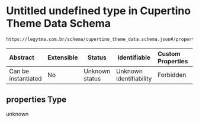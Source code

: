 # Untitled undefined type in Cupertino Theme Data Schema

```txt
https://legytma.com.br/schema/cupertino_theme_data.schema.json#/properties
```




| Abstract            | Extensible | Status         | Identifiable            | Custom Properties | Additional Properties | Access Restrictions | Defined In                                                                                              |
| :------------------ | ---------- | -------------- | ----------------------- | :---------------- | --------------------- | ------------------- | ------------------------------------------------------------------------------------------------------- |
| Can be instantiated | No         | Unknown status | Unknown identifiability | Forbidden         | Allowed               | none                | [cupertino_theme_data.schema.json\*](../schema/cupertino_theme_data.schema.json "open original schema") |

## properties Type

unknown
